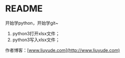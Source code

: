 # README

开始学python，开始学git~

1. python3打开xlsx文件；
2. python3写入xlsx文件；

作者博客：[www.liuyude.com](http://www.liuyude.com)